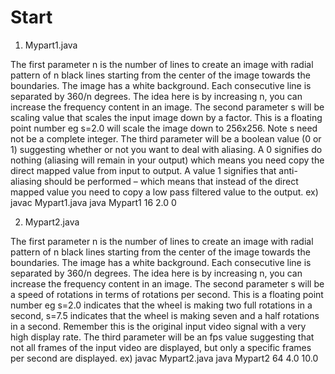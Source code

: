 # Start

  1. Mypart1.java
  
  The first parameter n is the number of lines to create an image with radial pattern of n black lines starting from the center of the image towards the boundaries. 
  The image has a white background. Each consecutive line is separated by 360/n degrees. 
  The idea here is by increasing n, you can increase the frequency content in an image.
  The second parameter s will be scaling value that scales the input image down by a factor. 
  This is a floating point number eg s=2.0 will scale the image down to 256x256. Note s need not be a complete integer.
  The third parameter will be a boolean value (0 or 1) suggesting whether or not you want to deal with aliasing. 
  A 0 signifies do nothing (aliasing will remain in your output) which means you need copy the direct mapped value from input to output. 
  A value 1 signifies that anti-aliasing should be performed – which means that instead of the direct mapped value you need to copy a low pass filtered value to the output. 
   ex) javac Mypart1.java
       java Mypart1 16 2.0 0
   
   2. Mypart2.java
   
   The first parameter n is the number of lines to create an image with radial pattern of n black lines starting from the center of the image towards the boundaries. 
   The image has a white background. Each consecutive line is separated by 360/n degrees. The idea here is by increasing n, you can increase the frequency content in an image.
   The second parameter s will be a speed of rotations in terms of rotations per second. 
   This is a floating point number eg s=2.0 indicates that the wheel is making two full rotations in a second, s=7.5 indicates that the wheel is making seven and a half rotations in a second. 
   Remember this is the original input video signal with a very high display rate.
   The third parameter will be an fps value suggesting that not all frames of the input video are displayed, but only a specific frames per second are displayed.
    ex) javac Mypart2.java
        java Mypart2 64 4.0 10.0
